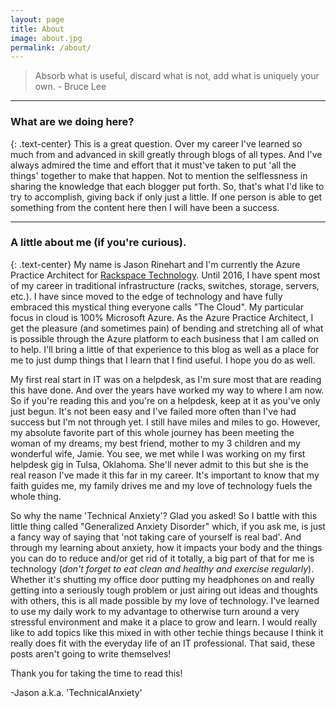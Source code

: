 ```yaml
---
layout: page
title: About
image: about.jpg
permalink: /about/
---
```




> Absorb what is useful, discard what is not, add what is uniquely your own.   - Bruce Lee


***
### What are we doing here?
{: .text-center}
This is a great question. Over my career I've learned so much from and advanced in skill greatly through blogs of all types. And I've always admired the time and effort that it must've taken to put 'all the things' together to make that happen. Not to mention the selflessness in sharing the knowledge that each blogger put forth. So, that's what I'd like to try to accomplish, giving back if only just a little. If one person is able to get something from the content here then I will have been a success.


***
### A little about me (if you're curious).
{: .text-center}
My name is Jason Rinehart and I'm currently the Azure Practice Architect for [Rackspace Technology]([https://www.rackspace.com/]). Until 2016, I have spent most of my career in traditional infrastructure (racks, switches, storage, servers, etc.). I have since moved to the edge of technology and have fully embraced this mystical thing everyone calls "The Cloud". My particular focus in cloud is 100% Microsoft Azure. As the Azure Practice Architect, I get the pleasure (and sometimes pain) of bending and stretching all of what is possible through the Azure platform to each business that I am called on to help. I'll bring a little of that experience to this blog as well as a place for me to just dump things that I learn that I find useful. I hope you do as well. 

My first real start in IT was on a helpdesk, as I'm sure most that are reading this have done. And over the years have worked my way to where I am now. So if you're reading this and you're on a helpdesk, keep at it as you've only just begun. It's not been easy and I've failed more often than I've had success but I'm not through yet. I still have miles and miles to go. However, my absolute favorite part of this whole journey has been meeting the woman of my dreams, my best friend, mother to my 3 children and my wonderful wife, Jamie. You see, we met while I was working on my first helpdesk gig in Tulsa, Oklahoma. She'll never admit to this but she is the real reason I've made it this far in my career. It's important to know that my faith guides me, my family drives me and my love of technology fuels the whole thing.

So why the name 'Technical Anxiety'? Glad you asked! So I battle with this little thing called "Generalized Anxiety Disorder" which, if you ask me, is just a fancy way of saying that 'not taking care of yourself is real bad'. And through my learning about anxiety, how it impacts your body and the things you can do to reduce and/or get rid of it totally, a big part of that for me is technology (*don't forget to eat clean and healthy and exercise regularly*). Whether it's shutting my office door putting my headphones on and really getting into a seriously tough problem or just airing out ideas and thoughts with others, this is all made possible by my love of technology. I've learned to use my daily work to my advantage to otherwise turn around a very stressful environment and make it a place to grow and learn. I would really like to add topics like this mixed in with other techie things because I think it really does fit with the everyday life of an IT professional. That said, these posts aren't going to write themselves!

Thank you for taking the time to read this!

-Jason a.k.a. 'TechnicalAnxiety'
